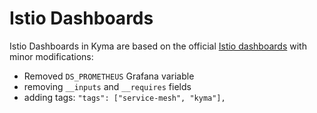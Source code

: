 # Istio Dashboards
Istio Dashboards in Kyma are based on the official [Istio dashboards](https://istio.io/latest/docs/ops/integrations/grafana/#configuration) with minor modifications:
 - Removed `DS_PROMETHEUS` Grafana variable
 - removing `__inputs` and `__requires` fields
 - adding tags: `"tags": ["service-mesh", "kyma"],`
